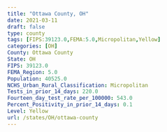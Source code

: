 ```yaml
---
title: "Ottawa County, OH"
date: 2021-03-11
draft: false
type: county
tags: [FIPS:39123.0,FEMA:5.0,Micropolitan,Yellow]
categories: [OH]
County: Ottawa County
State: OH
FIPS: 39123.0
FEMA_Region: 5.0
Population: 40525.0
NCHS_Urban_Rural_Classification: Micropolitan
Tests_in_prior_14_days: 220.0
Fourteen_day_test_rate_per_100000: 543.0
Percent_Positivity_in_prior_14_days: 0.1
Level: Yellow
url: /states/OH/ottawa-county
---
```



